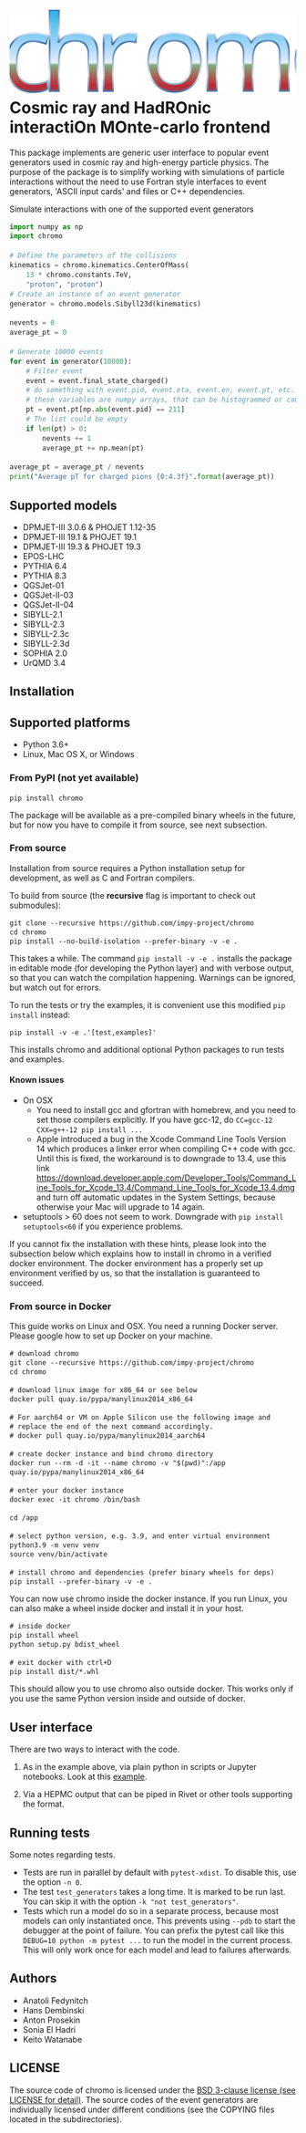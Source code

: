 # ![](chromo.svg) Cosmic ray and HadROnic interactiOn MOnte-carlo frontend

This package implements are generic user interface to popular event generators used in cosmic ray and high-energy particle physics. The purpose of the package is to simplify working with simulations of particle interactions without the need to use Fortran style interfaces to event generators, 'ASCII input cards' and files or C++ dependencies.  

Simulate interactions with one of the supported event generators 

```python
import numpy as np
import chromo

# Define the parameters of the collisions
kinematics = chromo.kinematics.CenterOfMass(
    13 * chromo.constants.TeV,
    "proton", "proton")
# Create an instance of an event generator
generator = chromo.models.Sibyll23d(kinematics)

nevents = 0
average_pt = 0

# Generate 10000 events
for event in generator(10000):
    # Filter event
    event = event.final_state_charged()
    # do something with event.pid, event.eta, event.en, event.pt, etc.
    # these variables are numpy arrays, that can be histogrammed or counted like
    pt = event.pt[np.abs(event.pid) == 211]
    # The list could be empty
    if len(pt) > 0:
        nevents += 1
        average_pt += np.mean(pt)

average_pt = average_pt / nevents
print("Average pT for charged pions {0:4.3f}".format(average_pt))
```

## Supported models

- DPMJET-III 3.0.6 & PHOJET 1.12-35
- DPMJET-III 19.1 & PHOJET 19.1
- DPMJET-III 19.3 & PHOJET 19.3
- EPOS-LHC
- PYTHIA 6.4
- PYTHIA 8.3
- QGSJet-01
- QGSJet-II-03
- QGSJet-II-04
- SIBYLL-2.1
- SIBYLL-2.3
- SIBYLL-2.3c
- SIBYLL-2.3d
- SOPHIA 2.0
- UrQMD 3.4

## Installation

## Supported platforms

- Python 3.6+
- Linux, Mac OS X, or Windows

### From PyPI (not yet available)

    pip install chromo

The package will be available as a pre-compiled binary wheels in the future, but for now you have to compile it from source, see next subsection.

### From source

Installation from source requires a Python installation setup for development, as well as C and Fortran compilers.

To build from source (the **recursive** flag is important to check out submodules):

    git clone --recursive https://github.com/impy-project/chromo
    cd chromo
    pip install --no-build-isolation --prefer-binary -v -e .

This takes a while. The command `pip install -v -e .` installs the package in editable mode (for developing the Python layer) and with verbose output, so that you can watch the compilation happening. Warnings can be ignored, but watch out for errors.

To run the tests or try the examples, it is convenient use this modified `pip install` instead:

    pip install -v -e .'[test,examples]'

This installs chromo and additional optional Python packages to run tests and examples.

#### Known issues

- On OSX
    - You need to install gcc and gfortran with homebrew, and you need to set those compilers explicitly. If you have gcc-12, do `CC=gcc-12 CXX=g++-12 pip install ...`
    - Apple introduced a bug in the Xcode Command Line Tools Version 14 which produces a linker error when compiling C++ code with gcc. Until this is fixed, the workaround is to downgrade to 13.4, use this link https://download.developer.apple.com/Developer_Tools/Command_Line_Tools_for_Xcode_13.4/Command_Line_Tools_for_Xcode_13.4.dmg and turn off automatic updates in the System Settings, because otherwise your Mac will upgrade to 14 again.
- setuptools > 60 does not seem to work. Downgrade with `pip install setuptools<60` if you experience problems.

If you cannot fix the installation with these hints, please look into the subsection below which explains how to install in chromo in a verified docker environment. The docker environment has a properly set up environment verified by us, so that the installation is guaranteed to succeed.

### From source in Docker

This guide works on Linux and OSX. You need a running Docker server. Please google how to set up Docker on your machine.

    # download chromo
    git clone --recursive https://github.com/impy-project/chromo
    cd chromo

    # download linux image for x86_64 or see below
    docker pull quay.io/pypa/manylinux2014_x86_64
 
    # For aarch64 or VM on Apple Silicon use the following image and
    # replace the end of the next command accordingly.
    # docker pull quay.io/pypa/manylinux2014_aarch64
    
    # create docker instance and bind chromo directory
    docker run --rm -d -it --name chromo -v "$(pwd)":/app quay.io/pypa/manylinux2014_x86_64

    # enter your docker instance
    docker exec -it chromo /bin/bash

    cd /app

    # select python version, e.g. 3.9, and enter virtual environment
    python3.9 -m venv venv
    source venv/bin/activate

    # install chromo and dependencies (prefer binary wheels for deps)
    pip install --prefer-binary -v -e .

You can now use chromo inside the docker instance. If you run Linux, you can also make a wheel inside
docker and install it in your host.

    # inside docker
    pip install wheel
    python setup.py bdist_wheel

    # exit docker with ctrl+D
    pip install dist/*.whl

This should allow you to use chromo also outside docker. This works only if you use the same Python version inside and outside of docker.

## User interface

There are two ways to interact with the code.

1. As in the example above, via plain python in scripts or Jupyter notebooks. Look at this [example](examples/compare_models.ipynb).

2. Via a HEPMC output that can be piped in Rivet or other tools supporting the format.

## Running tests

Some notes regarding tests.

- Tests are run in parallel by default with `pytest-xdist`. To disable this, use the option `-n 0`.
- The test `test_generators` takes a long time. It is marked to be run last. You can skip it with the option `-k "not test_generators"`.
- Tests which run a model do so in a separate process, because most models can only instantiated once. This prevents using `--pdb` to start the debugger at the point of failure. You can prefix the pytest call like this `DEBUG=10 python -m pytest ...` to run the model in the current process. This will only work once for each model and lead to failures afterwards.

## Authors

- Anatoli Fedynitch
- Hans Dembinski
- Anton Prosekin
- Sonia El Hadri
- Keito Watanabe

## LICENSE

The source code of chromo is licensed under the [BSD 3-clause license (see LICENSE for detail)](LICENSE). The source codes of the event generators are individually licensed under different conditions (see the COPYING files located in the subdirectories).
